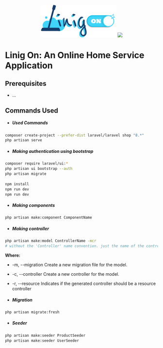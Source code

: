 <p align="center">
<a href="https://laravel.com" target="_blank"><img src="/public/svg/logo.svg" width="250"></a>
<a href="https://laravel.com" target="_blank"><img src="https://raw.githubusercontent.com/laravel/art/master/logo-lockup/5%20SVG/2%20CMYK/1%20Full%20Color/laravel-logolockup-cmyk-red.svg" width="300"></a>
</p>

# Linig On: An Online Home Service Application

## Prerequisites

-   ...

## Commands Used

-   ##### Used Commands

```bash
composer create-project --prefer-dist laravel/laravel shop "8.*"
php artisan serve
```

-   ##### Making authentication using bootstrap

```bash
composer require laravel/ui:*
php artisan ui bootstrap --auth
php artisan migrate

npm install
npm run dev
npm run dev
```

-   ##### Making components

```bash
php artisan make:component ComponentName
```

-   ##### Making controller

```bash
php artisan make:model ControllerName -mcr
# without the 'Controller' name convention. just the name of the controller.
```

**Where:**

-   -m, --migration Create a new migration file for the model.
-   -c, --controller Create a new controller for the model.
-   -r, --resource Indicates if the generated controller should be a resource controller

-   ##### Migration

```bash
php artisan migrate:fresh
```

-   ##### Seeder

```bash
php artisan make:seeder ProductSeeder
php artisan make:seeder UserSeeder
```
